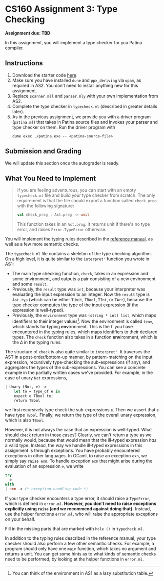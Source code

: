 # CS160 Assignment 3: Type Checking

**Assignment due: TBD**

In this assignment, you will implement a type checker for you Patina compiler.

## Instructions
1. Download the starter code [here](https://github.com/fredfeng/CS160/blob/main/assignments/as3/).
2. Make sure you have installed `dune` and `ppx_deriving` via `opam`, as required in AS2. You don't need to install anything new for this assignment. 
3. Replace `scanner.mll` and `parser.mly` with your own implementation from AS2.
4. Complete the type checker in `typecheck.ml` (described in greater details later).
5. As in the previous assignment, we provide you with a driver program (`patina.ml`) that takes in Patina source files and invokes your parser and type checker on them. Run the driver program with
    ```
    dune exec ./patina.exe -- <patina-source-file> 
    ```

## Submission and Grading
We will update this section once the autograder is ready.

## What You Need to Implement
> If you are feeling adventurous, you can start with an empty `typecheck.ml` file and build your type checker from scratch. The only requirement is that the file should export a function called `check_prog` with the following signature:
> ```ocaml
> val check_prog : Ast.prog -> unit
> ```
> This function takes in an `Ast.prog`. It returns unit if there's no type error, and raises `Error.TypeError` otherwise.

You will implement the typing rules described in the [reference manual](https://junrui-liu.github.io/patina/ref.html#typing-rules), as well as a few more semantic checks.

The `typecheck.ml` file contains a skeleton of the type checking algorithm. On a high level, it is quite similar to the `interpret'` function you wrote in AS1:
- The main type checking function, `check`, takes in an expression and some environment, and outputs a pair consisting of a new environment and some `result`.
- Previously, the `result` type was `int`, because your interpreter was evaluating the input expression to an integer. Now the `result` type is `Ast.typ` (which can be either `TUnit`, `TBool`, `TInt`, or `TArr`), because the type checker computes the type of the input expression (if the expression is well-typed).
- Previously, the `environment` type was `(string * int) list`, which maps identifiers to their integer values[^1]. Now the environment is called `tenv`, which stands for **t**yping **env**ironment. This is the $\Gamma$ you have encountered in the typing rules, which maps identifiers to their declared types. The `check` function also takes in a **f**unction **env**ironment, which is the $\Delta$ in the typing rules.

The structure of `check` is also quite similar to `interpret'`. It traverses the AST in a post-order/bottom-up manner, by pattern-matching on the input expression, recursively type-checking the sub-expressions (if any), and aggregates the types of the sub-expressions. You can see a concrete example in the partially written cases we've provided. For example, in the case of unary `Not` expressions,
```ocaml
| Unary (Not, e) ->
    let te = type_of e in
    expect e TBool te;
    return TBool
```
we first recursively type check the sub-expressions `e`. Then we assert that `e` have type `TBool`. Finally, we return the type of the overall unary expression, which is also `TBool`.

However, it is not always the case that an expression is well-typed. What should `check` return in those cases? Clearly, we can't return a type as we normally would, because that would mean that the ill-typed expression *has* a valid type. Instead, the way we handle ill-typed expressions in this assignment is through exceptions. You have probably encountered exceptions in other languages. In OCaml, to raise an exception `exn`, we simply say `raise exn`. To handle exception `exn` that might arise during the evaluation of an expression `e`, we write
```ocaml
try
  e
with
| exn -> (* exception handling code *)
```
If your type checker encounters a type error, it should raise a `TypeError`, which is defined in `error.ml`. **However, you don't need to raise exceptions explicitly using `raise` (and we recommend against doing that).** Instead, use the helper functions `error.ml`, who will raise the appropriate exceptions on your behalf.

Fill in the missing parts that are marked with `hole ()` in `typecheck.ml`.

In addition to the typing rules described in the reference manual, your type checker should also perform a few other semantic checks. For example, a program should only have one `main` function, which takes no argument and returns a unit. You can get some hints as to what kinds of semantic checks need to be performed, by looking at the helper functions in `error.ml`.

[^1]: You can think of the environment in AS1 as a lazy substitution table.